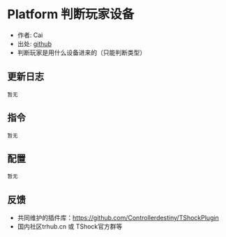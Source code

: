 # Platform 判断玩家设备

- 作者: Cai
- 出处: [github](https://github.com/ACaiCat/CaiPlugins)
- 判断玩家是用什么设备进来的（只能判断类型）

## 更新日志

```
暂无
```

## 指令

```
暂无
```

## 配置

```
暂无
```
## 反馈
- 共同维护的插件库：https://github.com/Controllerdestiny/TShockPlugin
- 国内社区trhub.cn 或 TShock官方群等